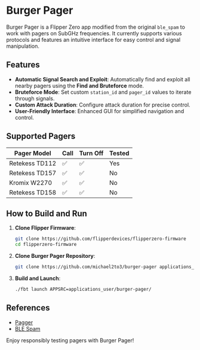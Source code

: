 # Burger Pager

Burger Pager is a Flipper Zero app modified from the original `ble_spam` to work with pagers on SubGHz frequencies. It currently supports various protocols and features an intuitive interface for easy control and signal manipulation.

## Features

- **Automatic Signal Search and Exploit**: Automatically find and exploit all nearby pagers using the **Find and Bruteforce** mode.
- **Bruteforce Mode**: Set custom `station_id` and `pager_id` values to iterate through signals.
- **Custom Attack Duration**: Configure attack duration for precise control.
- **User-Friendly Interface**: Enhanced GUI for simplified navigation and control.

## Supported Pagers

| Pager Model          | Call | Turn Off | Tested |
|----------------------|------|----------|--------|
| Retekess TD112   | ✅   | ✅       | Yes    |
| Retekess TD157   | ✅   | ✅       | No    |
| Kromix W2270     | ✅   | ✅       | No    |
| Retekess TD158   | ✅   | ✅       | No    |

## How to Build and Run

1. **Clone Flipper Firmware**:
   ```bash
   git clone https://github.com/flipperdevices/flipperzero-firmware
   cd flipperzero-firmware
   ```

2. **Clone Burger Pager Repository**:
   ```bash
   git clone https://github.com/michael2to3/burger-pager applications_user/burger-pager
   ```

3. **Build and Launch**:
   ```bash
   ./fbt launch APPSRC=applications_user/burger-pager/
   ```

## References

- [Pagger](https://github.com/meoker/pagger)
- [BLE Spam](https://github.com/John4E656F/fl-BLE_SPAM)

Enjoy responsibly testing pagers with Burger Pager!
